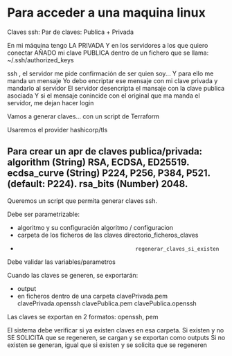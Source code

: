 # Para acceder a una maquina linux

Claves ssh: Par de claves: Publica + Privada

En mi máquina tengo LA PRIVADA
Y en los servidores a los que quiero conectar AÑADO mi clave PUBLICA dentro de un fichero que se llama: 
~/.ssh/authorized_keys

ssh , el servidor me pide confirmación de ser quien soy... Y para ello me manda un mensaje
Yo debo encriptar ese mensaje con mi clave privada y mandarlo al servidor
El servidor desencripta el mansaje con la clave publica asociada
Y si el mensaje conincide con el original que ma manda el servidor, me dejan hacer login

Vamos a generar claves... con un script de Terraform 

Usaremos el provider hashicorp/tls

Para crear un apr de claves publica/privada:
    algorithm (String) RSA, ECDSA, ED25519.
    ecdsa_curve (String) P224, P256, P384, P521. (default: P224).
    rsa_bits (Number) 2048.
---

Queremos un script que permita generar claves ssh. 

Debe ser parametrizable:
- algoritmo y su configuración              algoritmo / configuracion
- carpeta de los ficheros de las claves     directorio_ficheros_claves    
-                                           regenerar_claves_si_existen               
Debe validar las variables/parametros

Cuando las claves se generen, se exportarán:
- output
- en ficheros dentro de una carpeta
    clavePrivada.pem
    clavePrivada.openssh
    clavePublica.pem
    clavePublica.openssh

Las claves se exportan en 2 formatos: openssh, pem

El sistema debe verificar si ya existen claves en esa carpeta. 
Si existen y no SE SOLICITA que se regeneren, se cargan y se exportan como outputs
Si no existen se generan, igual que si existen y se solicita que se regeneren